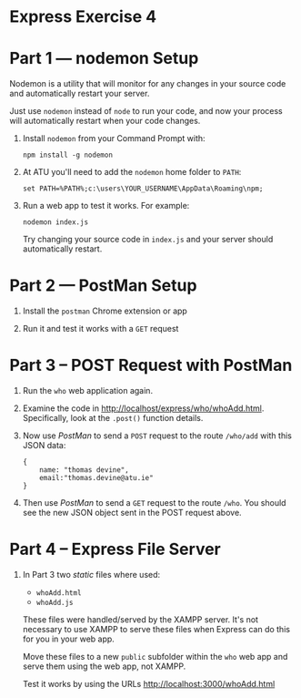 # Express Exercise 4

# Part 1 — nodemon Setup

Nodemon is a utility that will monitor for any changes in your source code and automatically restart your server. 

Just use ``nodemon`` instead of ``node`` to run your code, and now your process will automatically restart when your code changes. 

1.	Install ``nodemon`` from your Command Prompt with:

	```
	npm install -g nodemon

	```

1.	At ATU you'll need to add the `nodemon` home folder to `PATH`:

	```
	set PATH=%PATH%;c:\users\YOUR_USERNAME\AppData\Roaming\npm;
	```

1.	Run a web app to test it works.  For example:

	```
	nodemon index.js

	```

	Try changing your source code in ``index.js`` and your server should automatically restart.


# Part 2 — PostMan Setup

1.	Install the ``postman`` Chrome extension or app

1.	Run it and test it works with a ``GET`` request


# Part 3 – POST Request with PostMan

1.  Run the ``who`` web application again.

1.	Examine the code in [http://localhost/express/who/whoAdd.html](http://localhost/express/who/whoAdd.html).  Specifically, look at the ``.post()`` function details.

1.	Now use *PostMan* to send a ``POST`` request to the route ``/who/add``  with this JSON data:

	```
	{
        name: "thomas devine",
        email:"thomas.devine@atu.ie"
    }
	```

1.	Then use *PostMan* to send a ``GET`` request to the route ``/who``.  You should see the new JSON object sent in the POST request above.


# Part 4 – Express File Server

1.	In Part 3 two *static* files where used:

	-	``whoAdd.html``
	-	``whoAdd.js``

	These files were handled/served by the XAMPP server.  It's not necessary to use XAMPP to serve these files when Express can do this for you in your web app.

	Move these files to a new ``public`` subfolder within the ``who`` web app and serve them using the web app, not XAMPP.  

	Test it works by using the URLs [http://localhost:3000/whoAdd.html](http://localhost:3000/whoAdd.html)

